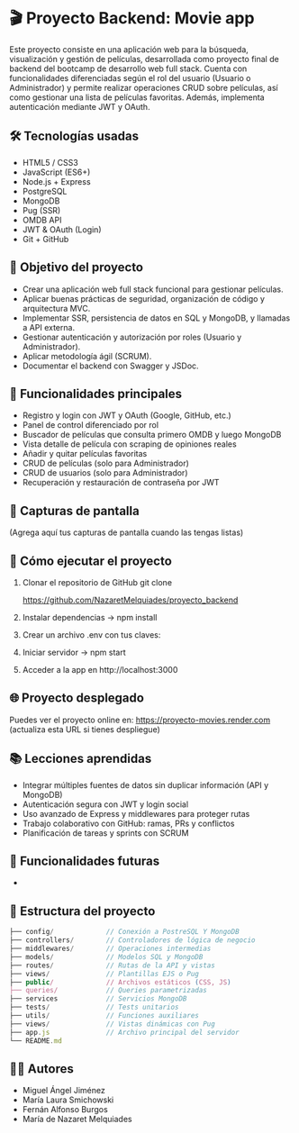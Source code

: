 # 🎬 Proyecto Backend: Movie app
Este proyecto consiste en una aplicación web para la búsqueda, visualización y gestión de películas, desarrollada como proyecto final de backend del bootcamp de desarrollo web full stack.
Cuenta con funcionalidades diferenciadas según el rol del usuario (Usuario o Administrador) y permite realizar operaciones CRUD sobre películas, así como gestionar una lista de películas favoritas.
Además, implementa autenticación mediante JWT y OAuth.

## 🛠️ Tecnologías usadas
- HTML5 / CSS3
- JavaScript (ES6+)
- Node.js + Express
- PostgreSQL
- MongoDB
- Pug (SSR)
- OMDB API
- JWT & OAuth (Login)
- Git + GitHub

## 🎯 Objetivo del proyecto
- Crear una aplicación web full stack funcional para gestionar películas.
- Aplicar buenas prácticas de seguridad, organización de código y arquitectura MVC.
- Implementar SSR, persistencia de datos en SQL y MongoDB, y llamadas a API externa.
- Gestionar autenticación y autorización por roles (Usuario y Administrador).
- Aplicar metodología ágil (SCRUM).
- Documentar el backend con Swagger y JSDoc.

## 🧩 Funcionalidades principales
- Registro y login con JWT y OAuth (Google, GitHub, etc.)
- Panel de control diferenciado por rol
- Buscador de películas que consulta primero OMDB y luego MongoDB
- Vista detalle de película con scraping de opiniones reales
- Añadir y quitar películas favoritas
- CRUD de películas (solo para Administrador)
- CRUD de usuarios (solo para Administrador)
- Recuperación y restauración de contraseña por JWT

## 📸 Capturas de pantalla
(Agrega aquí tus capturas de pantalla cuando las tengas listas)

## 🚀 Cómo ejecutar el proyecto
1. Clonar el repositorio de GitHub
git clone

    https://github.com/NazaretMelquiades/proyecto_backend

2. Instalar dependencias -> npm install

3. Crear un archivo .env con tus claves:

4. Iniciar servidor -> npm start

5. Acceder a la app en http://localhost:3000

## 🌐 Proyecto desplegado
Puedes ver el proyecto online en:
https://proyecto-movies.render.com (actualiza esta URL si tienes despliegue)

## 📚 Lecciones aprendidas
- Integrar múltiples fuentes de datos sin duplicar información (API y MongoDB)
- Autenticación segura con JWT y login social
- Uso avanzado de Express y middlewares para proteger rutas
- Trabajo colaborativo con GitHub: ramas, PRs y conflictos
- Planificación de tareas y sprints con SCRUM

## 🔧 Funcionalidades futuras
- 

## 📂 Estructura del proyecto
```js
├── config/             // Conexión a PostreSQL Y MongoDB    
├── controllers/        // Controladores de lógica de negocio
├── middlewares/        // Operaciones intermedias
├── models/             // Modelos SQL y MongoDB
├── routes/             // Rutas de la API y vistas
├── views/              // Plantillas EJS o Pug
├── public/             // Archivos estáticos (CSS, JS)
├── queries/            // Queries parametrizadas 
├── services            // Servicios MongoDB
├── tests/              // Tests unitarios 
├── utils/              // Funciones auxiliares
├── views/              // Vistas dinámicas con Pug
├── app.js              // Archivo principal del servidor
└── README.md
```

 ## 🧑‍💻 Autores
- Miguel Ángel Jiménez 
- María Laura Smichowski
- Fernán Alfonso Burgos
- María de Nazaret Melquiades





